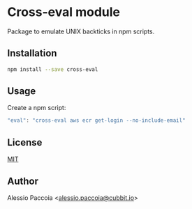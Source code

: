 # Cross-eval module
Package to emulate UNIX backticks in npm scripts.

## Installation
```sh
npm install --save cross-eval
```

## Usage
Create a npm script:
```javascript
"eval": "cross-eval aws ecr get-login --no-include-email"
```

## License
[MIT](https://github.com/alessiopcc/cross-eval/blob/master/LICENSE)

## Author
Alessio Paccoia <<alessio.paccoia@cubbit.io>>
